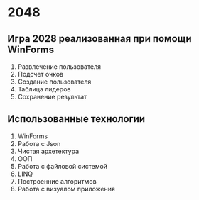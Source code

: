 # 2048

## Игра 2028 реализованная при помощи WinForms
1. Развлечение пользователя
2. Подсчет очков
3. Создание пользователя
4. Таблица лидеров
5. Сохранение результат

## Использованные технологии
1. WinForms
2. Работа с Json
3. Чистая архетектура
4. ООП
5. Работа с файловой системой
6. LINQ
7. Построенние алгоритмов
8. Работа с визуалом приложения
